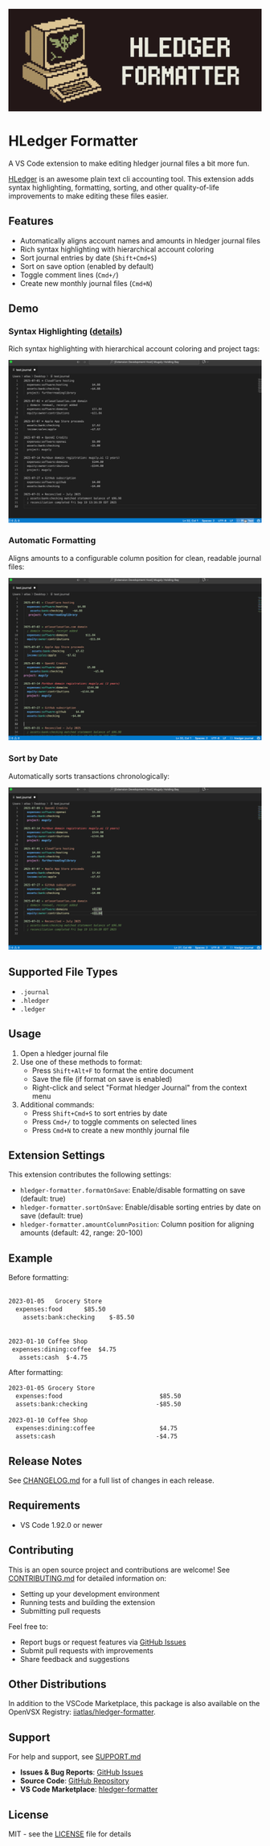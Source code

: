 ![HLedger Formatter Banner](images/banner.jpg)

# HLedger Formatter

A VS Code extension to make editing hledger journal files a bit more fun.

[HLedger](https://hledger.org/) is an awesome plain text cli accounting tool. This extension adds syntax highlighting, formatting, sorting, and other quality-of-life improvements to make editing these files easier.

## Features

- Automatically aligns account names and amounts in hledger journal files
- Rich syntax highlighting with hierarchical account coloring
- Sort journal entries by date (`Shift+Cmd+S`)
- Sort on save option (enabled by default)
- Toggle comment lines (`Cmd+/`)
- Create new monthly journal files (`Cmd+N`)

## Demo

### Syntax Highlighting ([details](SYNTAX_HIGHLIGHTING.md))
Rich syntax highlighting with hierarchical account coloring and project tags:

![Syntax Demo](images/syntax-demo.gif)

### Automatic Formatting
Aligns amounts to a configurable column position for clean, readable journal files:

![Format Demo](images/format-demo.gif)

### Sort by Date
Automatically sorts transactions chronologically:

![Sort Demo](images/sort-demo.gif)

## Supported File Types

- `.journal`
- `.hledger`
- `.ledger`

## Usage

1. Open a hledger journal file
2. Use one of these methods to format:
   - Press `Shift+Alt+F` to format the entire document
   - Save the file (if format on save is enabled)
   - Right-click and select "Format hledger Journal" from the context menu
3. Additional commands:
   - Press `Shift+Cmd+S` to sort entries by date
   - Press `Cmd+/` to toggle comments on selected lines
   - Press `Cmd+N` to create a new monthly journal file

## Extension Settings

This extension contributes the following settings:

* `hledger-formatter.formatOnSave`: Enable/disable formatting on save (default: true)
* `hledger-formatter.sortOnSave`: Enable/disable sorting entries by date on save (default: true)
* `hledger-formatter.amountColumnPosition`: Column position for aligning amounts (default: 42, range: 20-100)

## Example

Before formatting:

```

2023-01-05   Grocery Store
  expenses:food      $85.50
    assets:bank:checking    $-85.50


2023-01-10 Coffee Shop
 expenses:dining:coffee  $4.75
   assets:cash  $-4.75
```

After formatting:

```
2023-01-05 Grocery Store
  expenses:food                           $85.50
  assets:bank:checking                   -$85.50

2023-01-10 Coffee Shop
  expenses:dining:coffee                  $4.75
  assets:cash                            -$4.75
```

## Release Notes

See [CHANGELOG.md](CHANGELOG.md) for a full list of changes in each release.

## Requirements

- VS Code 1.92.0 or newer

## Contributing

This is an open source project and contributions are welcome! See [CONTRIBUTING.md](CONTRIBUTING.md) for detailed information on:
- Setting up your development environment
- Running tests and building the extension
- Submitting pull requests

Feel free to:
- Report bugs or request features via [GitHub Issues](https://github.com/iiAtlas/hledger-formatter/issues)
- Submit pull requests with improvements
- Share feedback and suggestions

## Other Distributions

In addition to the VSCode Marketplace, this package is also available on the OpenVSX Registry: [iiatlas/hledger-formatter](https://open-vsx.org/extension/iiatlas/hledger-formatter).

## Support

For help and support, see [SUPPORT.md](SUPPORT.md)

- **Issues & Bug Reports**: [GitHub Issues](https://github.com/iiAtlas/hledger-formatter/issues)
- **Source Code**: [GitHub Repository](https://github.com/iiAtlas/hledger-formatter)
- **VS Code Marketplace**: [hledger-formatter](https://marketplace.visualstudio.com/items?itemName=iiatlas.hledger-formatter)

## License

MIT - see the [LICENSE](LICENSE) file for details

